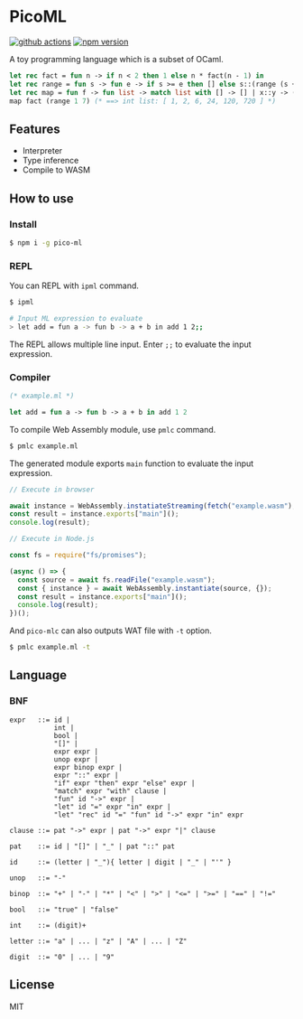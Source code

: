 # PicoML

[![github actions](https://github.com/Quramy/pico-ml/workflows/build/badge.svg)](https://github.com/Quramy/pico-ml/actions)
[![npm version](https://badge.fury.io/js/pico-ml.svg)](https://badge.fury.io/js/pico-ml)

A toy programming language which is a subset of OCaml.

```ocaml
let rec fact = fun n -> if n < 2 then 1 else n * fact(n - 1) in
let rec range = fun s -> fun e -> if s >= e then [] else s::(range (s + 1) e) in
let rec map = fun f -> fun list -> match list with [] -> [] | x::y -> (f x)::(map f y) in
map fact (range 1 7) (* ==> int list: [ 1, 2, 6, 24, 120, 720 ] *)
```

## Features

- Interpreter
- Type inference
- Compile to WASM

## How to use

### Install

```sh
$ npm i -g pico-ml
```

### REPL

You can REPL with `ipml` command.

```sh
$ ipml

# Input ML expression to evaluate
> let add = fun a -> fun b -> a + b in add 1 2;;
```

The REPL allows multiple line input. Enter `;;` to evaluate the input expression.

### Compiler

```ocaml
(* example.ml *)

let add = fun a -> fun b -> a + b in add 1 2
```

To compile Web Assembly module, use `pmlc` command.

```sh
$ pmlc example.ml
```

The generated module exports `main` function to evaluate the input expression.

```js
// Execute in browser

await instance = WebAssembly.instatiateStreaming(fetch("example.wasm"), {});
const result = instance.exports["main"]();
console.log(result);
```

```js
// Execute in Node.js

const fs = require("fs/promises");

(async () => {
  const source = await fs.readFile("example.wasm");
  const { instance } = await WebAssembly.instantiate(source, {});
  const result = instance.exports["main"]();
  console.log(result);
})();
```

And `pico-mlc` can also outputs WAT file with `-t` option.

```sh
$ pmlc example.ml -t
```

## Language

### BNF

```
expr   ::= id |
           int |
           bool |
           "[]" |
           expr expr |
           unop expr |
           expr binop expr |
           expr "::" expr |
           "if" expr "then" expr "else" expr |
           "match" expr "with" clause |
           "fun" id "->" expr |
           "let" id "=" expr "in" expr |
           "let" "rec" id "=" "fun" id "->" expr "in" expr

clause ::= pat "->" expr | pat "->" expr "|" clause

pat    ::= id | "[]" | "_" | pat "::" pat

id     ::= (letter | "_"){ letter | digit | "_" | "'" }

unop   ::= "-"

binop  ::= "+" | "-" | "*" | "<" | ">" | "<=" | ">=" | "==" | "!="

bool   ::= "true" | "false"

int    ::= (digit)+

letter ::= "a" | ... | "z" | "A" | ... | "Z"

digit  ::= "0" | ... | "9"
```

## License

MIT
